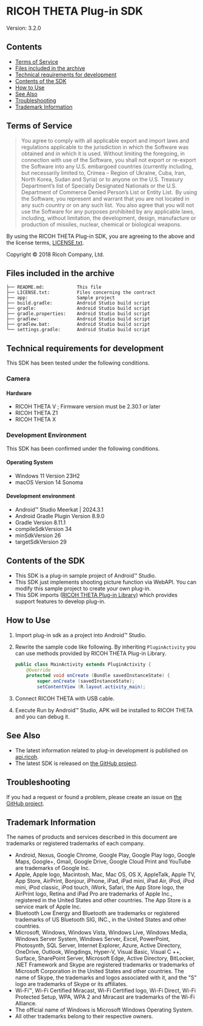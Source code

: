 # RICOH THETA Plug-in SDK

Version: 3.2.0

## Contents

* [Terms of Service](#terms)
* [Files included in the archive](#files)
* [Technical requirements for development](#requirements)
* [Contents of the SDK](#contents)
* [How to Use](#how_to_use)
* [See Also](#see_also)
* [Troubleshooting](#troubleshooting)
* [Trademark Information](#trademark)

<a name="terms"></a>
## Terms of Service

> You agree to comply with all applicable export and import laws and regulations applicable to the jurisdiction in which the Software was obtained and in which it is used. Without limiting the foregoing, in connection with use of the Software, you shall not export or re-export the Software  into any U.S. embargoed countries (currently including, but necessarily limited to, Crimea – Region of Ukraine, Cuba, Iran, North Korea, Sudan and Syria) or  to anyone on the U.S. Treasury Department’s list of Specially Designated Nationals or the U.S. Department of Commerce Denied Person’s List or Entity List.  By using the Software, you represent and warrant that you are not located in any such country or on any such list.  You also agree that you will not use the Software for any purposes prohibited by any applicable laws, including, without limitation, the development, design, manufacture or production of missiles, nuclear, chemical or biological weapons.

By using the RICOH THETA Plug-in SDK, you are agreeing to the above and the license terms, [LICENSE.txt](LICENSE.txt).

Copyright &copy; 2018 Ricoh Company, Ltd.

<a name="files"></a>
## Files included in the archive

```
├── README.md:            This file
├── LICENSE.txt:          Files concerning the contract
├── app:                  Sample project
├── build.gradle:         Android Studio build script
├── gradle:               Android Studio build script
├── gradle.properties:    Android Studio build script
├── gradlew:              Android Studio build script
├── gradlew.bat:          Android Studio build script
└── settings.gradle:      Android Studio build script
```

<a name="requirements"></a>
## Technical requirements for development

This SDK has been tested under the following conditions.

### Camera

#### Hardware

* RICOH THETA V ; Firmware version must be 2.30.1 or later
* RICOH THETA Z1
* RICOH THETA X

### Development Environment

This SDK has been confirmed under the following conditions.

#### Operating System

* Windows 11 Version 23H2
* macOS Version 14 Sonoma

#### Development environment

* Android&trade; Studio Meerkat | 2024.3.1
* Android Gradle Plugin Version 8.9.0
* Gradle Version 8.11.1
* compileSdkVersion 34
* minSdkVersion 26
* targetSdkVersion 29

<a name="contents"></a>
## Contents of the SDK

* This SDK is a plug-in sample project of Android&trade; Studio.
* This SDK just implements shooting picture function via WebAPI. You can modify this sample project to create your own plug-in.
* This SDK imports ([RICOH THETA Plug-in Library](https://github.com/ricohapi/theta-plugin-library)) which provides support features to develop plug-in.

<a name="how_to_use"></a>
## How to Use

1. Import plug-in sdk as a project into Android&trade; Studio.
1. Rewrite the sample code like following. By inheriting `PluginActivity` you can use methods provided by RICOH THETA Plug-in Library.

    ```java
    public class MainActivity extends PluginActivity {
        @Override
        protected void onCreate (Bundle savedInstanceState) {
            super.onCreate (savedInstanceState);
            setContentView (R.layout.activity_main);
    ```

1. Connect RICOH THETA with USB cable.
1. Execute Run by Android&trade; Studio, APK will be installed to RICOH THETA and you can debug it.

<a name="see_also"></a>
## See Also

* The latest information related to plug-in development is published on [api.ricoh](https://api.ricoh/docs/theta-plugin/).
* The latest SDK is released on [the GitHub project](https://github.com/ricohapi/theta-plugin-sdk).

<a name="troubleshooting"></a>
## Troubleshooting

If you had a request or found a problem, please create an issue on [the GitHub project](https://github.com/ricohapi/theta-plugin-sdk/issues).

<a name="trademark"></a>
## Trademark Information

The names of products and services described in this document are trademarks or registered trademarks of each company.

* Android, Nexus, Google Chrome, Google Play, Google Play logo, Google Maps, Google+, Gmail, Google Drive, Google Cloud Print and YouTube are trademarks of Google Inc.
* Apple, Apple logo, Macintosh, Mac, Mac OS, OS X, AppleTalk, Apple TV, App Store, AirPrint, Bonjour, iPhone, iPad, iPad mini, iPad Air, iPod, iPod mini, iPod classic, iPod touch, iWork, Safari, the App Store logo, the AirPrint logo, Retina and iPad Pro are trademarks of Apple Inc., registered in the United States and other countries. The App Store is a service mark of Apple Inc.
* Bluetooth Low Energy and Bluetooth are trademarks or registered trademarks of US Bluetooth SIG, INC., in the United States and other countries.
* Microsoft, Windows, Windows Vista, Windows Live, Windows Media, Windows Server System, Windows Server, Excel, PowerPoint, Photosynth, SQL Server, Internet Explorer, Azure, Active Directory, OneDrive, Outlook, Wingdings, Hyper-V, Visual Basic, Visual C ++, Surface, SharePoint Server, Microsoft Edge, Active Directory, BitLocker, .NET Framework and Skype are registered trademarks or trademarks of Microsoft Corporation in the United States and other countries. The name of Skype, the trademarks and logos associated with it, and the "S" logo are trademarks of Skype or its affiliates.
* Wi-Fi™, Wi-Fi Certified Miracast, Wi-Fi Certified logo, Wi-Fi Direct, Wi-Fi Protected Setup, WPA, WPA 2 and Miracast are trademarks of the Wi-Fi Alliance.
* The official name of Windows is Microsoft Windows Operating System.
* All other trademarks belong to their respective owners.
